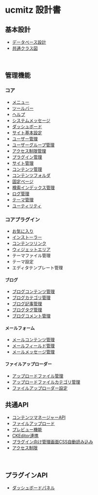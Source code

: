 # ucmitz 設計書

## 基本設計

- [データベース設計](./db)
- [共通クラス図](baser-core/common/index.md)

　
## 管理機能

### コア
- [メニュー](baser-core/common/menu.md)
- [ツールバー](baser-core/common/toolbar.md)
- [ヘルプ](baser-core/common/help.md)
- [システムメッセージ](baser-core/common/system_message.md)
- [ダッシュボード](baser-core/dashboard/index.md)
- [サイト基本設定](baser-core/site_configs/index)
- [ユーザー管理](baser-core/users/index)
- [ユーザーグループ管理](baser-core/user_groups/index)
- [アクセス制限管理](baser-core/permissions/index)
- [プラグイン管理](baser-core/plugins/index)
- [サイト管理](baser-core/sites/index) 
- [コンテンツ管理](baser-core/contents/index)
- [コンテンツフォルダ](baser-core/content_folders/index)
- [固定ページ](baser-core/pages/index)
- [検索インデックス管理](bc-search-index/search_indexes/index)
- [ログ管理](baser-core/dblogs/index)
- [テーマ管理](baser-core/themes/index)
- [ユーティリティ](baser-core/utilities/index)

### コアプラグイン
- [お気に入り](bc-favorite/favorites/index)
- [インストーラー](bc-installer/installer/index)
- [コンテンツリンク](bc-content-link/content_links/index)
- [ウィジェットエリア](bc-widget-area/widget_areas/index)
- テーマファイル管理
- テーマ設定
- エディタテンプレート管理

#### ブログ
- [ブログコンテンツ管理](./bc-blog/blog_contents/index)
- [ブログカテゴリ管理](bc-blog/blog_categories/index)
- [ブログ記事管理](bc-blog/blog_posts/index)
- [ブログタグ管理](bc-blog/blog_tags/index)
- [ブログコメント管理](bc-blog/blog_comments/index)

#### メールフォーム
- [メールコンテンツ管理](bc-mail/mail_contents/index)
- [メールフィールド管理](bc-mail/mail_fields/index)
- [メールメッセージ管理](bc-mail/mail_messages/index)

#### ファイルアップローダー
- [アップロードファイル管理](bc-uploader/uploader_files/index)
- [アップロードファイルカテゴリ管理](bc-uploader/uploader_categories/index)
- [ファイルアップローダー設定](bc-uploader/uploader_configs/index)

## 共通API
- [コンテンツマネージャーAPI](./baser-core/contents/contents_manager_api)
- [ファイルアップロード](baser-core/common/upload)
- [プレビュー機能](./baser-core/common/preview)
- [CKEditor連携](./baser-core/common/ckeditor)
- [プラグイン向け管理画面CSS自動読み込み](./baser-core/common/plugin_admin_css)
- [アクセス制限](./baser-core/common/permission)

　
## プラグインAPI
- [ダッシュボードパネル](baser-core/dashboard/dashboard_panel)
